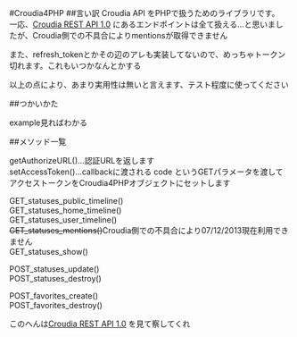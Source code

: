 #Croudia4PHP
##言い訳
Croudia API をPHPで扱うためのライブラリです。  
一応、[Croudia REST API 1.0](http://developer.croudia.com/docs/api10)
にあるエンドポイントは全て扱える…と思いましたが、Croudia側での不具合によりmentionsが取得できません

また、refresh_tokenとかその辺のアレも実装してないので、めっちゃトークン切れます。これもいつかなんとかする  

以上の点により、あまり実用性は無いと言えます、テスト程度に使ってください

##つかいかた

example見ればわかる

##メソッド一覧

getAuthorizeURL()…認証URLを返します  
setAccessToken()…callbackに渡される code というGETパラメータを渡してアクセストークンをCroudia4PHPオブジェクトにセットします  

GET_statuses_public_timeline()  
GET_statuses_home_timeline()  
GET_statuses_user_timeline()  
~~GET_statuses_mentions()~~Croudia側での不具合により07/12/2013現在利用できません  
GET_statuses_show()  

POST_statuses_update()  
POST_statuses_destroy()  

POST_favorites_create()  
POST_favorites_destroy()  

このへんは[Croudia REST API 1.0](http://developer.croudia.com/docs/api10) を見て察してくれ
